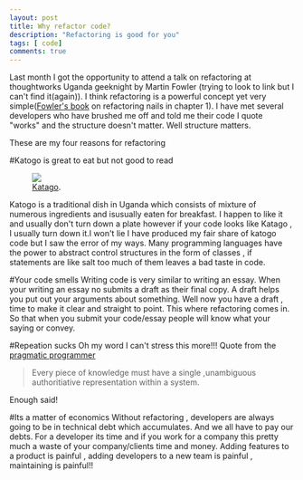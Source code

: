 ```yaml
---
layout: post
title: Why refactor code?
description: "Refactoring is good for you"
tags: [ code]
comments: true
---
```


Last month I got the opportunity to attend a talk on refactoring at thoughtworks Uganda geeknight by Martin Fowler (trying to look to link but I can't find it(again)). I think refactoring is a powerful concept yet very simple([Fowler's book](http://www.amazon.com/Refactoring-Improving-Design-Existing-Code/dp/0201485672) on refactoring nails in chapter 1). I have met several developers who have brushed me off and told me their code I quote "works" and the structure doesn't matter. Well structure matters.

These are my four reasons for refactoring

#Katogo is great to eat but not good to read

<figure>
	<a href="http://lynnug.github.io/images/CIMG0005.jpg
"><img src="http://lynnug.github.io/images/CIMG0005.jpg
"></a>
	<figcaption><a href="http://lynnug.github.io/images/CIMG0005.jpg
" title="Katogo">Katago</a>.</figcaption>
</figure>


Katogo is a traditional dish in Uganda  which consists of mixture of numerous ingredients and isusually eaten for breakfast. I happen to like it and usually don't turn down a plate however if your code looks like Katago , I usually turn down it.I won't lie I have produced my fair share of katogo code but I saw the error of my ways. Many programming languages have the power to abstract control structures in the form of classes , if statements are like salt too much of them leaves a bad taste in code. 


#Your code smells
Writing code is very similar to writing an essay. When your writing an essay no submits a draft as their final copy. A draft  helps you put out your arguments about something. Well now you have a draft , time to make it clear and straight to point. This where refactoring comes in. So that when you submit your code/essay people will know what your saying or convey.


#Repeation sucks
Oh my word I can't stress this more!!! Quote from the [pragmatic programmer](http://www.amazon.com/The-Pragmatic-Programmer-Journeyman-Master/dp/020161622X)
> Every piece of knowledge must have a single ,unambiguous authoritiative representation within a system.

Enough said!


#Its a matter of economics
Without refactoring , developers are always going to be in technical debt which accumulates. And we all have to pay our debts. For a developer its time and if you work for a company this pretty much a waste of your company/clients time and money. Adding features to a product is painful , adding developers to a new team is painful , maintaining is painful!!